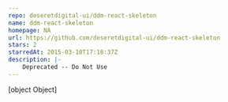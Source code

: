 ```yaml
---
repo: deseretdigital-ui/ddm-react-skeleton
name: ddm-react-skeleton
homepage: NA
url: https://github.com/deseretdigital-ui/ddm-react-skeleton
stars: 2
starredAt: 2015-03-10T17:18:37Z
description: |-
    Deprecated -- Do Not Use
---
```


[object Object]

